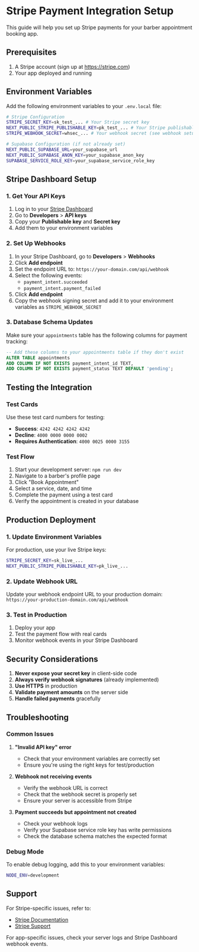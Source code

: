 # Stripe Payment Integration Setup

This guide will help you set up Stripe payments for your barber appointment booking app.

## Prerequisites

1. A Stripe account (sign up at https://stripe.com)
2. Your app deployed and running

## Environment Variables

Add the following environment variables to your `.env.local` file:

```bash
# Stripe Configuration
STRIPE_SECRET_KEY=sk_test_... # Your Stripe secret key
NEXT_PUBLIC_STRIPE_PUBLISHABLE_KEY=pk_test_... # Your Stripe publishable key
STRIPE_WEBHOOK_SECRET=whsec_... # Your webhook secret (see webhook setup below)

# Supabase Configuration (if not already set)
NEXT_PUBLIC_SUPABASE_URL=your_supabase_url
NEXT_PUBLIC_SUPABASE_ANON_KEY=your_supabase_anon_key
SUPABASE_SERVICE_ROLE_KEY=your_supabase_service_role_key
```

## Stripe Dashboard Setup

### 1. Get Your API Keys

1. Log in to your [Stripe Dashboard](https://dashboard.stripe.com)
2. Go to **Developers** > **API keys**
3. Copy your **Publishable key** and **Secret key**
4. Add them to your environment variables

### 2. Set Up Webhooks

1. In your Stripe Dashboard, go to **Developers** > **Webhooks**
2. Click **Add endpoint**
3. Set the endpoint URL to: `https://your-domain.com/api/webhook`
4. Select the following events:
   - `payment_intent.succeeded`
   - `payment_intent.payment_failed`
5. Click **Add endpoint**
6. Copy the webhook signing secret and add it to your environment variables as `STRIPE_WEBHOOK_SECRET`

### 3. Database Schema Updates

Make sure your `appointments` table has the following columns for payment tracking:

```sql
-- Add these columns to your appointments table if they don't exist
ALTER TABLE appointments 
ADD COLUMN IF NOT EXISTS payment_intent_id TEXT,
ADD COLUMN IF NOT EXISTS payment_status TEXT DEFAULT 'pending';
```

## Testing the Integration

### Test Cards

Use these test card numbers for testing:

- **Success**: `4242 4242 4242 4242`
- **Decline**: `4000 0000 0000 0002`
- **Requires Authentication**: `4000 0025 0000 3155`

### Test Flow

1. Start your development server: `npm run dev`
2. Navigate to a barber's profile page
3. Click "Book Appointment"
4. Select a service, date, and time
5. Complete the payment using a test card
6. Verify the appointment is created in your database

## Production Deployment

### 1. Update Environment Variables

For production, use your live Stripe keys:

```bash
STRIPE_SECRET_KEY=sk_live_...
NEXT_PUBLIC_STRIPE_PUBLISHABLE_KEY=pk_live_...
```

### 2. Update Webhook URL

Update your webhook endpoint URL to your production domain:
`https://your-production-domain.com/api/webhook`

### 3. Test in Production

1. Deploy your app
2. Test the payment flow with real cards
3. Monitor webhook events in your Stripe Dashboard

## Security Considerations

1. **Never expose your secret key** in client-side code
2. **Always verify webhook signatures** (already implemented)
3. **Use HTTPS** in production
4. **Validate payment amounts** on the server side
5. **Handle failed payments** gracefully

## Troubleshooting

### Common Issues

1. **"Invalid API key" error**
   - Check that your environment variables are correctly set
   - Ensure you're using the right keys for test/production

2. **Webhook not receiving events**
   - Verify the webhook URL is correct
   - Check that the webhook secret is properly set
   - Ensure your server is accessible from Stripe

3. **Payment succeeds but appointment not created**
   - Check your webhook logs
   - Verify your Supabase service role key has write permissions
   - Check the database schema matches the expected format

### Debug Mode

To enable debug logging, add this to your environment variables:

```bash
NODE_ENV=development
```

## Support

For Stripe-specific issues, refer to:
- [Stripe Documentation](https://stripe.com/docs)
- [Stripe Support](https://support.stripe.com)

For app-specific issues, check your server logs and Stripe Dashboard webhook events. 